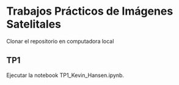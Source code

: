 # Trabajos Prácticos de Imágenes Satelitales  
  
Clonar el repositorio en computadora local  
  
## TP1  
  
Ejecutar la notebook TP1_Kevin_Hansen.ipynb.
